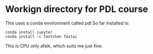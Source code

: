 # Workign directory for PDL course

This uses a conda environment called pdl
So far installed is:

```
conda install jupyter
conda install -c fastchan fastai
```

This is CPU only afaik, which suits me just fine.


